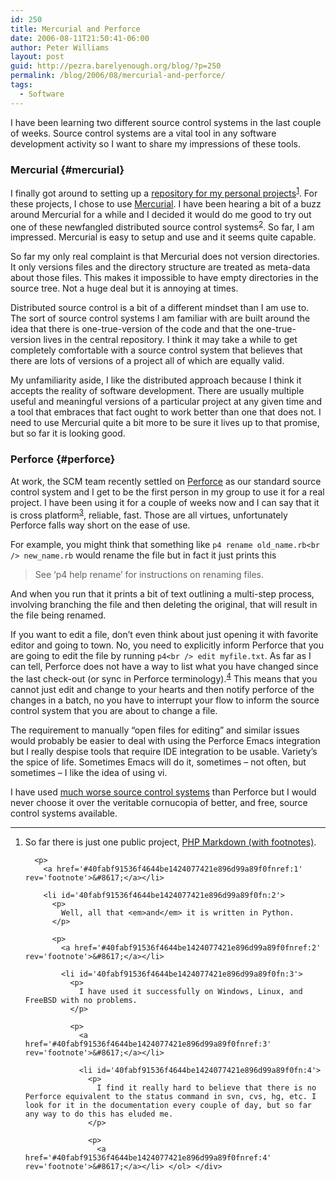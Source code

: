 ```yaml
---
id: 250
title: Mercurial and Perforce
date: 2006-08-11T21:50:41-06:00
author: Peter Williams
layout: post
guid: http://pezra.barelyenough.org/blog/?p=250
permalink: /blog/2006/08/mercurial-and-perforce/
tags:
  - Software
---
```

I have been learning two different source control systems in the last couple of weeks. Source control systems are a vital tool in any software development activity so I want to share my impressions of these tools.

### Mercurial {#mercurial}

I finally got around to setting up a [repository for my personal projects](http://pezra.barelyenough.org/hg)<sup id='40fabf91536f4644be1424077421e896d99a89f0fnref:1'><a href='#40fabf91536f4644be1424077421e896d99a89f0fn:1' rel='footnote'>1</a></sup>. For these projects, I chose to use [Mercurial](http://www.selenic.com/mercurial/). I have been hearing a bit of a buzz around Mercurial for a while and I decided it would do me good to try out one of these newfangled distributed source control systems<sup id='40fabf91536f4644be1424077421e896d99a89f0fnref:2'><a href='#40fabf91536f4644be1424077421e896d99a89f0fn:2' rel='footnote'>2</a></sup>. So far, I am impressed. Mercurial is easy to setup and use and it seems quite capable.

So far my only real complaint is that Mercurial does not version directories. It only versions files and the directory structure are treated as meta-data about those files. This makes it impossible to have empty directories in the source tree. Not a huge deal but it is annoying at times.

Distributed source control is a bit of a different mindset than I am use to. The sort of source control systems I am familiar with are built around the idea that there is one-true-version of the code and that the one-true-version lives in the central repository. I think it may take a while to get completely comfortable with a source control system that believes that there are lots of versions of a project all of which are equally valid.

My unfamiliarity aside, I like the distributed approach because I think it accepts the reality of software development. There are usually multiple useful and meaningful versions of a particular project at any given time and a tool that embraces that fact ought to work better than one that does not. I need to use Mercurial quite a bit more to be sure it lives up to that promise, but so far it is looking good.

### Perforce {#perforce}

At work, the SCM team recently settled on [Perforce](http://www.perforce.com/) as our standard source control system and I get to be the first person in my group to use it for a real project. I have been using it for a couple of weeks now and I can say that it is cross platform<sup id='40fabf91536f4644be1424077421e896d99a89f0fnref:3'><a href='#40fabf91536f4644be1424077421e896d99a89f0fn:3' rel='footnote'>3</a></sup>, reliable, fast. Those are all virtues, unfortunately Perforce falls way short on the ease of use.

For example, you might think that something like `p4 rename old_name.rb<br />
new_name.rb` would rename the file but in fact it just prints this

> See &#8216;p4 help rename&#8217; for instructions on renaming files.

And when you run that it prints a bit of text outlining a multi-step process, involving branching the file and then deleting the original, that will result in the file being renamed.

If you want to edit a file, don&#8217;t even think about just opening it with favorite editor and going to town. No, you need to explicitly inform Perforce that you are going to edit the file by running `p4<br />
edit myfile.txt`. As far as I can tell, Perforce does not have a way to list what you have changed since the last check-out (or sync in Perforce terminology).<sup id='40fabf91536f4644be1424077421e896d99a89f0fnref:4'><a href='#40fabf91536f4644be1424077421e896d99a89f0fn:4' rel='footnote'>4</a></sup> This means that you cannot just edit and change to your hearts and then notify perforce of the changes in a batch, no you have to interrupt your flow to inform the source control system that you are about to change a file.

The requirement to manually &#8220;open files for editing&#8221; and similar issues would probably be easier to deal with using the Perforce Emacs integration but I really despise tools that require IDE integration to be usable. Variety&#8217;s the spice of life. Sometimes Emacs will do it, sometimes &#8211; not often, but sometimes &#8211; I like the idea of using vi.

I have used [much worse source control systems](http://pezra.barelyenough.org/blog/2005/08/source-control/) than Perforce but I would never choose it over the veritable cornucopia of better, and free, source control systems available.

<div class='footnotes'>
  <hr />
  
  <ol>
    <li id='40fabf91536f4644be1424077421e896d99a89f0fn:1'>
      <p>
        So far there is just one public project, <a href='http://pezra.barelyenough.org/hg/php-markdown-fn'>PHP Markdown (with footnotes)</a>.
      </p>
      
      <p>
        <a href='#40fabf91536f4644be1424077421e896d99a89f0fnref:1' rev='footnote'>&#8617;</a></li> 
        
        <li id='40fabf91536f4644be1424077421e896d99a89f0fn:2'>
          <p>
            Well, all that <em>and</em> it is written in Python.
          </p>
          
          <p>
            <a href='#40fabf91536f4644be1424077421e896d99a89f0fnref:2' rev='footnote'>&#8617;</a></li> 
            
            <li id='40fabf91536f4644be1424077421e896d99a89f0fn:3'>
              <p>
                I have used it successfully on Windows, Linux, and FreeBSD with no problems.
              </p>
              
              <p>
                <a href='#40fabf91536f4644be1424077421e896d99a89f0fnref:3' rev='footnote'>&#8617;</a></li> 
                
                <li id='40fabf91536f4644be1424077421e896d99a89f0fn:4'>
                  <p>
                    I find it really hard to believe that there is no Perforce equivalent to the status command in svn, cvs, hg, etc. I look for it in the documentation every couple of day, but so far any way to do this has eluded me.
                  </p>
                  
                  <p>
                    <a href='#40fabf91536f4644be1424077421e896d99a89f0fnref:4' rev='footnote'>&#8617;</a></li> </ol> </div>
